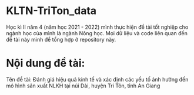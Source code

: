 # KLTN-TriTon_data
Học kì II năm 4 (năm học 2021 - 2022) mình thực hiện đề tài tốt nghiệp cho ngành học của mình là ngành Nông học. 
Mọi dữ liệu và code liên quan đến đề tài này mình để tổng hợp ở repository này.

# Nội dung đề tài:
Tên đề tài: Đánh giá hiệu quả kinh tế và xác định các yếu tố ảnh hưởng đến mô hình sản xuất NLKH tại núi Dài, huyện Tri Tôn, tỉnh An Giang
